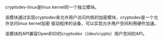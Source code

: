 cryptodev-linux是linux kernel的一个独立模块。

该模块通过实现cryptodev来允许用户访问内核的加密模块，cryptodev是一个允许访问linux kernel加密
驱动程序的设备，可以实现允许用户空间利用硬件加速。

该模块的API兼容OpenBSD的cryptodev（/dev/crypto）用户空间的API。
